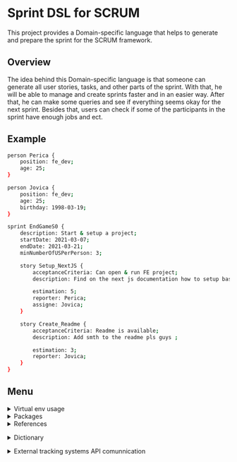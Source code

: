 # Sprint DSL for SCRUM

This project provides a Domain-specific language that helps to generate and prepare the sprint for the SCRUM framework.

## Overview

The idea behind this Domain-specific language is that someone can generate all user stories, tasks, and other parts of the sprint. With that, he will be able to manage and create sprints faster and in an easier way. After that, he can make some queries and see if everything seems okay for the next sprint. Besides that, users can check if some of the participants in the sprint have enough jobs and ect.

## Example

```sh
person Perica {
    position: fe_dev;
    age: 25;
}

person Jovica {
    position: fe_dev;
    age: 25;
    birthday: 1998-03-19;
}

sprint EndGameS0 {
    description: Start & setup a project;
    startDate: 2021-03-07;
    endDate: 2021-03-21;
    minNumberOfUSPerPerson: 3;

    story Setup_NextJS {
        acceptanceCriteria: Can open & run FE project;
        description: Find on the next js documentation how to setup base project on next;

        estimation: 5;
        reporter: Perica;
        assigne: Jovica;
    }

    story Create_Readme {
        acceptanceCriteria: Readme is available;
        description: Add smth to the readme pls guys ;

        estimation: 3;
        reporter: Jovica;
    }
}
```

## Menu

<details>
 <summary> Virtual env usage </summary> 
  
## How to setup env

1. You need first to install **virtualenv**. So, open terminal **as administrator** and run

```sh
python -m virtualenv <nameOfEnv>
```

eg. create env with name jszd-env

```sh
python -m virtualenv jszd-env
```

on macOS:

```sh
virtualenv jszd-env
```

Then, in your project, you will get virtualenv where you can install all needed dependencies and etc.

![image](https://user-images.githubusercontent.com/45834270/143786245-7efc5852-c25d-4f95-98e3-d5f6eec723f9.png)

  <br/>
  
## Activate env
  
  If you are on Windows, activate (with powershell) env with 
  ```
  .\<nameOfEnv>\Scripts\activate
  ```
  ie. for our example
  
  ![image](https://user-images.githubusercontent.com/45834270/143786351-a3dc0b2c-fb2f-41a0-8ada-d7a21a3a784b.png)

And after you did that, you will have activated your virtual env, you can see name of your env next to the route of the current directory.

![image](https://user-images.githubusercontent.com/45834270/143786471-afff5acf-afac-408f-9f46-884630929198.png)

  <br/>
    
  If you are on macOS, activate env with 
   ```
   source .\<nameOfEnv>\bin\activate
  ```
  <br/>

## Deactivate env

It is a way easier then activation, you only need to type

```sh
deactivate
```

ie. for our example

![image](https://user-images.githubusercontent.com/45834270/143786524-156f1bcf-a4aa-401e-a251-2cbfea882893.png)

  <br/>

## Check env dependencies

```sh
pip list
```

ie. for our example

![image](https://user-images.githubusercontent.com/45834270/143786569-9fce8794-7c9c-44dc-a388-77c40af0578b.png)

  <br/>
  
## References

1. Setup virtual env: [link](https://www.youtube.com/watch?v=4jt9JPoIDpY)
2. Introduction to textX: [link](https://www.youtube.com/watch?v=CN2IVtInapo)

<br/><br/>

</details>
 
 
<details>
 <summary> Packages </summary>
 
 <br/>

## Install dependencies

```sh
pip install -r requirements.txt
```

## Update requirements with new dependencies

Do not forget to activate virtual env when you run this command !! (Otherwise you will update req with all dependencies from your machine !!)

```sh
pip freeze > requirements.txt
```

Eg. I installed textX (new dependencies to the env) and after that I updated requirements.

![image](https://user-images.githubusercontent.com/45834270/143787942-977afae0-39f7-4627-8cdd-fbb23df3e04b.png)

  <br/>
 
 </details>
 
 <details>
 <summary> References </summary> <br/>
 
## References
 
1. More info about project request, can be found here: [link](https://www.igordejanovic.net/courses/jsd/projekat/)
 
<br/> </details>

<details> </br>
 <summary> Dictionary </summary>
 
 - **Scrum**: Scrum is a framework within which people can address complex adaptive problems, while productively and creatively delivering products of the highest possible value.
 
<br/> </details>
 
 <details>
 <summary> External tracking systems API comunnication </summary>
    
## Test accounts that we use in this project
    gmail: malibajojszd@gmail.com
    password: malibajojszd123
    
## Trello
 Documentation: https://developer.atlassian.com/cloud/trello/rest/api-group-actions/
    
 How to generate Key and Token:
 1. Login into your Trello Account. You can do it with gmail.
 2. Go to this link https://trello.com/app-key to get the API Key.
 3. On the same page, click on generate token to generate a token which needs to be used to get authorization for your boards, lists & cards.
 
    Key for malibajojszd: 9519ec4ca00591297f8bb4e7e184a841
   
    Token for malibajojszd: 013c3b97e0290d108573fb6d150a8bf32982b84150c20a4d372bf701dabe8d82
 
 ## Jira
 Documentation: 
    
 How to generate Token:
 1. Login into your Atlasian Account. You can do it with gmail.
 2. Go to this link https://id.atlassian.com/manage-profile/security/api-tokens to get the API Key.
 3. Click Create API Token, then Enter a label for you token and click Create. 
 4. Click Copy to Clipboard and paste it on your script or save it in a file.

    Token for malibajojszd: NZj1imaiLvk9lE5pFtvi84AF

</details>
